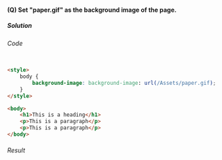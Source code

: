 #### (Q) Set "paper.gif" as the background image of the page.

<h5>Solution</h5>

###### Code

```HTML

<style>
    body {
        background-image: background-image: url(/Assets/paper.gif);
    }
</style>

<body>
    <h1>This is a heading</h1>
    <p>This is a paragraph</p>
    <p>This is a paragraph</p>
</body>

```

###### Result


